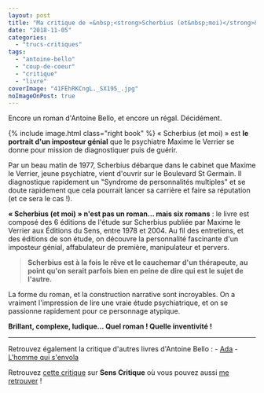 ```yaml
---
layout: post
title: "Ma critique de «&nbsp;<strong>Scherbius (et&nbsp;moi)</strong>&nbsp;» d'<em>Antoine Bello</em>"
date: "2018-11-05"
categories: 
  - "trucs-critiques"
tags: 
  - "antoine-bello"
  - "coup-de-coeur"
  - "critique"
  - "livre"
coverImage: "41FEhRKCngL._SX195_.jpg"
noImageOnPost: true
---
```


Encore un roman d'Antoine Bello, et encore un régal. Décidément.

{% include image.html class="right book" %}
«&nbsp;Scherbius (et moi)&nbsp;» est **le portrait d'un imposteur génial** que le psychiatre Maxime le Verrier se donne pour mission de diagnostiquer puis de guérir.

Par un beau matin de 1977, Scherbius débarque dans le cabinet que Maxime le Verrier, jeune psychiatre, vient d'ouvrir sur le Boulevard St Germain. Il diagnostique rapidement un "Syndrome de personnalités multiples" et se doute rapidement que cela pourrait lancer sa carrière et faire sa réputation (et ce sera le cas !).

**«&nbsp;Scherbius (et moi)&nbsp;» n'est pas un roman... mais six romans** : le livre est composé des 6 éditions de l'étude sur Scherbius publiée par Maxime le Verrier aux Éditions du Sens, entre 1978 et 2004. Au fil des entretiens, et des éditions de son étude, on découvre la personnalité fascinante d'un imposteur génial, affabulateur de première, manipulateur et pervers.

<blockquote class="citation"><strong>Scherbius est à la fois le rêve et le cauchemar d'un thérapeute, au point qu'on serait parfois bien en peine de dire qui est le sujet de l'autre.</strong></blockquote>

La forme du roman, et la construction narrative sont incroyables. On a vraiment l'impression de lire une vraie étude psychiatrique, et on se passionne rapidement pour ce personnage atypique.

**Brillant, complexe, ludique... Quel roman ! Quelle inventivité !**

* * *

Retrouvez également la critique d'autres livres d'Antoine Bello : - [Ada](https://www.6x8.org/2017/08/ma-critique-de-ada-dantoine-bello/) - [L'homme qui s'envola](https://www.6x8.org/2017/05/ma-critique-de-lhomme-qui-senvola-de-antoine-bello/)

Retrouvez [cette critique](https://www.senscritique.com/livre/Scherbius_et_moi/critique/181490454) sur **Sens Critique** où vous pouvez aussi [me retrouver](http://www.senscritique.com/Arnaud_Malon) !
